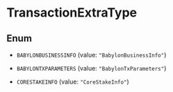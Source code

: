 

# TransactionExtraType

## Enum


* `BABYLONBUSINESSINFO` (value: `"BabylonBusinessInfo"`)

* `BABYLONTXPARAMETERS` (value: `"BabylonTxParameters"`)

* `CORESTAKEINFO` (value: `"CoreStakeInfo"`)




